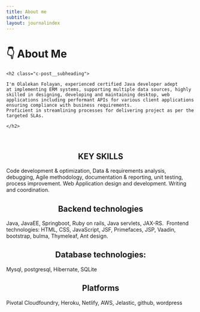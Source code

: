 ```yaml
---
title: About me
subtitle: 
layout: journalindex
---
```


<div class="o-section c-post__intro-wrapper">
  <div class="o-title-bar o-title-bar--post">

   <h1 class="o-title-bar__title second-font" >
      👇 About Me
    </h1>

    <h2 class="c-post__subheading">

    I'm Olalekan Folayan, experienced certified Java developer adept at implementing ERM systems, supporting multiple data sources, highly skilled in designing, developing and maintaining desktop, web applications including performant APIs for various client applications ensuring compliance with business requirements. 
    Proficient in streamlining processes for delivering project as per the targeted SLAs.

    </h2>

  </div>

  <div class="c-post__intro o-section__inner">




   <div class="c-post__intro-body">
   <br/>
  <center> <h2> KEY SKILLS </h2></center>
<p>Code development & optimization, Data & requirements analysis, debugging, Agile methodology, documentation & reporting, unit testing, process improvement. Web Application design and development. Writing and coordination.
</p>


<center> <h2>Backend technologies </h2></center>
<p> Java, JavaEE, Springboot, Ruby on rails, Java servlets, JAX-RS.
 Frontend technologies: HTML, CSS, JavaScript, JSF, Primefaces, JSP, Vaadin, bootstrap, bulma, Thymeleaf, Ant design.
</p>
<center> <h2>Database technologies:</h2></center>
<p> Mysql, postgresql, Hibernate, SQLite</p>

<center> <h2>Platforms</h2></center>
 <p>Pivotal Cloudfoundry, Heroku,
Netlify, AWS, Jelastic, github, wordpress </p>



<br/><br/><br/>

   </div>







</div>
